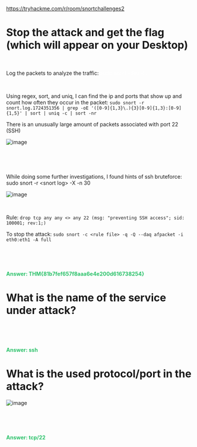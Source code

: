 https://tryhackme.com/r/room/snortchallenges2

# Stop the attack and get the flag (which will appear on your Desktop)

&nbsp;

Log the packets to analyze the traffic: <span style="color: #ffffff;">sudo snort -dev -l .</span>

&nbsp;

Using regex, sort, and uniq, I can find the ip and ports that show up and count how often they occur in the packet: `sudo snort -r snort.log.1724351356 | grep -oE '([0-9]{1,3}\.){3}[0-9]{1,3}:[0-9]{1,5}' | sort | uniq -c | sort -nr`

There is an unusually large amount of packets associated with port 22 (SSH)

![image](https://github.com/user-attachments/assets/e5898a46-15d4-47b8-9003-15e48d768484)

&nbsp;

&nbsp;

While doing some further investigations, I found hints of ssh bruteforce: sudo snort -r &lt;snort log&gt; -X -n 30

![image](https://github.com/user-attachments/assets/7b739e5f-d134-404e-89f7-c81d1c1a554c)

&nbsp;

Rule: `drop tcp any any <> any 22 (msg: "preventing SSH access"; sid: 100001; rev:1;)`

To stop the attack: `sudo snort -c <rule file> -q -Q --daq afpacket -i eth0:eth1 -A full`

&nbsp;

&nbsp;

<span style="color: #2dc26b;">**Answer: THM{81b7fef657f8aaa6e4e200d616738254}**</span>

# What is the name of the service under attack?

&nbsp;

&nbsp;

<span style="color: #2dc26b;">**Answer: ssh**</span>

# What is the used protocol/port in the attack?

![image](https://github.com/user-attachments/assets/6b2e6bf6-2295-4639-b9e4-8ed164cdba8a)

&nbsp;

&nbsp;

<span style="color: #2dc26b;">**Answer: tcp/22**</span>

